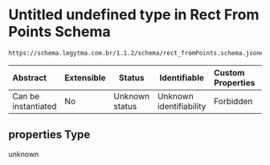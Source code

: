 # Untitled undefined type in Rect From Points Schema

```txt
https://schema.legytma.com.br/1.1.2/schema/rect_fromPoints.schema.json#/properties
```




| Abstract            | Extensible | Status         | Identifiable            | Custom Properties | Additional Properties | Access Restrictions | Defined In                                                                                    |
| :------------------ | ---------- | -------------- | ----------------------- | :---------------- | --------------------- | ------------------- | --------------------------------------------------------------------------------------------- |
| Can be instantiated | No         | Unknown status | Unknown identifiability | Forbidden         | Allowed               | none                | [rect_fromPoints.schema.json\*](../schema/rect_fromPoints.schema.json) |

## properties Type

unknown
